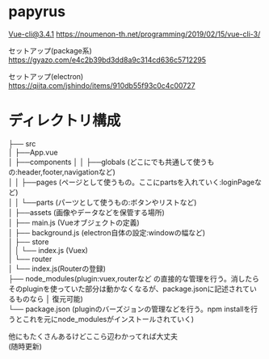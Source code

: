 # papyrus

Vue-cli@3.4.1
https://noumenon-th.net/programming/2019/02/15/vue-cli-3/

セットアップ(package系)
https://gyazo.com/e4c2b39bd3dd8a9c314cd636c5712295

セットアップ(electron)
https://qiita.com/jshindo/items/910db55f93c0c4c00727




# ディレクトリ構成 

├── src  
│    ├──App.vue  
│    ├──components 
│    │        ├──globals (どこにでも共通して使うもの:header,footer,navigationなど)  
│    │        ├──pages (ページとして使うもの。ここにpartsを入れていく:loginPageなど)  
│    │        └──parts (パーツとして使うもの:ボタンやリストなど)  
│    ├──assets (画像やデータなどを保管する場所)  
│    ├── main.js (Vueオブジェクトの定義)  
│      ├── background.js (electron自体の設定:windowの幅など)    
│      ├── store  
│      │      └── index.js (Vuex)  
│      └── router  
│            └── index.js(Routerの登録)  
├── node_modules(plugin:vuex,routerなど の直接的な管理を行う。消したらそのpluginを使っていた部分は動かなくなるが、package.jsonに記述されているものなら │     復元可能)  
└── package.json (pluginのバーズジョンの管理などを行う。npm installを行うとこれを元にnode_modulesがインストールされていく)  


他にもたくさんあるけどここら辺わかってれば大丈夫  
(随時更新)  

